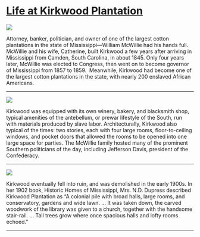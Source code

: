 # [Life at Kirkwood Plantation](http://artsmia.github.io/griot/#/stories/891)

![](http://cdn.dx.artsmia.org/thumbs/tn_2014_TDX_MIAArtStories_138.jpg)

Attorney, banker, politician, and owner of one of the largest cotton plantations in the state of Mississippi—William McWillie had his hands full. McWillie and his wife, Catherine, built Kirkwood a few years after arriving in Mississippi from Camden, South Carolina, in about 1845. Only four years later, McWillie was elected to Congress, then went on to become governor of Mississippi from 1857 to 1859.  Meanwhile, Kirkwood had become one of the largest cotton plantations in the state, with nearly 200 enslaved African Americans.

---

![](http://cdn.dx.artsmia.org/thumbs/tn_2014_TDX_MIAArtStories_124.jpg)

Kirkwood was equipped with its own winery, bakery, and blacksmith shop, typical amenities of the antebellum, or prewar lifestyle of the South, run with materials produced by slave labor. Architecturally, Kirkwood also typical of the times: two stories, each with four large rooms, floor-to-ceiling windows, and pocket doors that allowed the rooms to be opened into one large space for parties. The McWillie family hosted many of the prominent Southern politicians of the day, including Jefferson Davis, president of the Confederacy.

---

![](http://cdn.dx.artsmia.org/thumbs/tn_2014_TDX_MIAArtStories_124.jpg)

Kirkwood eventually fell into ruin, and was demolished in the early 1900s. In her 1902 book, Historic Homes of Mississippi, Mrs. N.D. Dupress described Kirkwood Plantation as “A colonial pile with broad halls, large rooms, and conservatory, gardens and wide lawn. … It was taken down, the carved woodwork of the library was given to a church, together with the handsome stair-rail. ... Tall trees grow where once spacious halls and lofty rooms echoed.”

---

